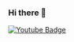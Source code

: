 ### Hi there 👋
[![Youtube Badge](https://img.shields.io/badge/Youtube-ff0000?style=flat-square&logo=youtube&link=https://www.youtube.com/channel/UC_iHjQ-h6496ac2xggA6m_g)](https://www.youtube.com/channel/UC_iHjQ-h6496ac2xggA6m_g)

<!--
**gon2gon2/gon2gon2** is a ✨ _special_ ✨ repository because its `README.md` (this file) appears on your GitHub profile.

Here are some ideas to get you started:

- 🔭 I’m currently working on ...
- 🌱 I’m currently learning ...
- 👯 I’m looking to collaborate on ...
- 🤔 I’m looking for help with ...
- 💬 Ask me about ...
- 📫 How to reach me: ...
- 😄 Pronouns: ...
- ⚡ Fun fact: ...
-->
